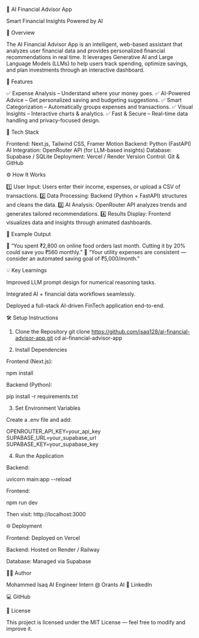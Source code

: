 💼 AI Financial Advisor App

Smart Financial Insights Powered by AI

🧠 Overview

The AI Financial Advisor App is an intelligent, web-based assistant that analyzes user financial data and provides personalized financial recommendations in real time.
It leverages Generative AI and Large Language Models (LLMs) to help users track spending, optimize savings, and plan investments through an interactive dashboard.

🚀 Features

✅ Expense Analysis – Understand where your money goes.
✅ AI-Powered Advice – Get personalized saving and budgeting suggestions.
✅ Smart Categorization – Automatically groups expenses and transactions.
✅ Visual Insights – Interactive charts & analytics.
✅ Fast & Secure – Real-time data handling and privacy-focused design.

🧩 Tech Stack

Frontend: Next.js, Tailwind CSS, Framer Motion
Backend: Python (FastAPI)
AI Integration: OpenRouter API (for LLM-based insights)
Database: Supabase / SQLite
Deployment: Vercel / Render
Version Control: Git & GitHub

⚙️ How It Works

1️⃣ User Input: Users enter their income, expenses, or upload a CSV of transactions.
2️⃣ Data Processing: Backend (Python + FastAPI) structures and cleans the data.
3️⃣ AI Analysis: OpenRouter API analyzes trends and generates tailored recommendations.
4️⃣ Results Display: Frontend visualizes data and insights through animated dashboards.

🧠 Example Output

💬 “You spent ₹2,800 on online food orders last month. Cutting it by 20% could save you ₹560 monthly.”
💬 “Your utility expenses are consistent — consider an automated saving goal of ₹5,000/month.”

💡 Key Learnings

Improved LLM prompt design for numerical reasoning tasks.

Integrated AI + financial data workflows seamlessly.

Deployed a full-stack AI-driven FinTech application end-to-end.

🛠️ Setup Instructions
1. Clone the Repository
git clone https://github.com/isaq128/ai-financial-advisor-app.git
cd ai-financial-advisor-app

2. Install Dependencies

Frontend (Next.js):

npm install


Backend (Python):

pip install -r requirements.txt

3. Set Environment Variables

Create a .env file and add:

OPENROUTER_API_KEY=your_api_key  
SUPABASE_URL=your_supabase_url  
SUPABASE_KEY=your_supabase_key

4. Run the Application

Backend:

uvicorn main:app --reload


Frontend:

npm run dev


Then visit: http://localhost:3000

🌐 Deployment

Frontend: Deployed on Vercel

Backend: Hosted on Render / Railway

Database: Managed via Supabase

👨‍💻 Author

Mohammed Isaq
AI Engineer Intern @ Orants AI
🔗 LinkedIn

💻 GitHub

🧩 License

This project is licensed under the MIT License — feel free to modify and improve it.
